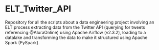 # ELT_Twitter_API

Repository for all the scripts about a data engineering project involving an ELT process extracting data from the Twitter API (querying for tweets referencing @AluraOnline) using Apache Airflow (v2.3.2), loading to a datalake and transforming the data to make it structured using Apache Spark (PySpark).
